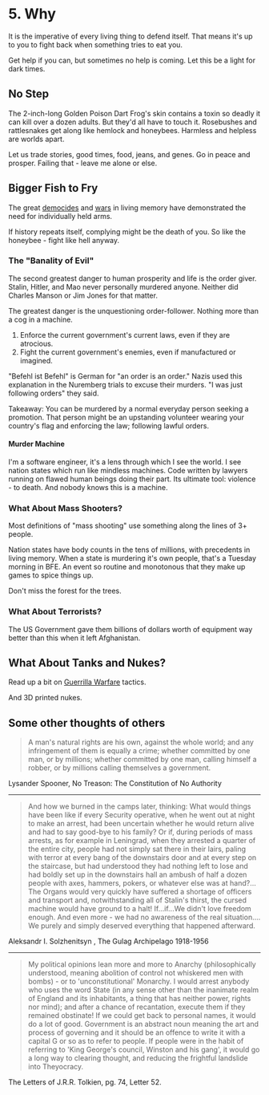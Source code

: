 # 5. Why
It is the imperative of every living thing to defend itself.
That means it's up to you to fight back when something tries to eat you.

Get help if you can, but sometimes no help is coming.
Let this be a light for dark times.

## No Step
The 2-inch-long Golden Poison Dart Frog's skin contains a toxin so deadly
it can kill over a dozen adults. But they'd all have to touch it.
Rosebushes and rattlesnakes get along like hemlock and honeybees.
Harmless and helpless are worlds apart.

Let us trade stories, good times, food, jeans, and genes.
Go in peace and prosper. Failing that - leave me alone or else.

## Bigger Fish to Fry
The great [democides](https://en.wikipedia.org/Democide) and
[wars](https://en.wikipedia.org/wiki/List_of_wars_by_death_toll)
in living memory have demonstrated the need for individually held arms.

If history repeats itself, complying might be the death of you.
So like the honeybee - fight like hell anyway.

### The "Banality of Evil"
The second greatest danger to human prosperity and life is the order giver.
Stalin, Hitler, and Mao never personally murdered anyone.
Neither did Charles Manson or Jim Jones for that matter.

The greatest danger is the unquestioning order-follower.
Nothing more than a cog in a machine.

 1. Enforce the current government's current laws, even if they are atrocious.
 2. Fight the current government's enemies, even if manufactured or imagined.

"Befehl ist Befehl" is German for "an order is an order."
Nazis used this explanation in the Nuremberg trials to excuse their murders.
"I was just following orders" they said.

Takeaway: You can be murdered by a normal everyday person seeking a promotion.
That person might be an upstanding volunteer wearing your country's flag and
enforcing the law; following lawful orders.

#### Murder Machine
I'm a software engineer, it's a lens through which I see the world.
I see nation states which run like mindless machines.
Code written by lawyers running on flawed human beings doing their part.
Its ultimate tool: violence - to death. And nobody knows this is a machine.

### What About Mass Shooters?
Most definitions of "mass shooting" use something along the lines of 3+ people.

Nation states have body counts in the tens of millions,
with precedents in living memory.
When a state is murdering it's own people, that's a Tuesday morning in BFE.
An event so routine and monotonous that they make up games to spice things up.

Don't miss the forest for the trees.

### What About Terrorists?
The US Government gave them billions of dollars worth of equipment way better
than this when it left Afghanistan.

## What About Tanks and Nukes?
Read up a bit on [Guerrilla Warfare](https://en.wikipedia.org/wiki/Guerrilla_warfare) tactics.

And 3D printed nukes.

## Some other thoughts of others

> A man's natural rights are his own, against the whole world; and any infringement of them is equally a crime; whether committed by one man, or by millions; whether committed by one man, calling himself a robber, or by millions calling themselves a government.

Lysander Spooner, No Treason: The Constitution of No Authority

---

> And how we burned in the camps later, thinking: What would things have been like if every Security operative, when he went out at night to make an arrest, had been uncertain whether he would return alive and had to say good-bye to his family? Or if, during periods of mass arrests, as for example in Leningrad, when they arrested a quarter of the entire city, people had not simply sat there in their lairs, paling with terror at every bang of the downstairs door and at every step on the staircase, but had understood they had nothing left to lose and had boldly set up in the downstairs hall an ambush of half a dozen people with axes, hammers, pokers, or whatever else was at hand?... The Organs would very quickly have suffered a shortage of officers and transport and, notwithstanding all of Stalin's thirst, the cursed machine would have ground to a halt! If...if...We didn't love freedom enough. And even more - we had no awareness of the real situation.... We purely and simply deserved everything that happened afterward.

Aleksandr I. Solzhenitsyn , The Gulag Archipelago 1918-1956

---

> My political opinions lean more and more to Anarchy (philosophically understood, meaning abolition of control not whiskered men with bombs) - or to 'unconstitutional' Monarchy. I would arrest anybody who uses the word State (in any sense other than the inanimate realm of England and its inhabitants, a thing that has neither power, rights nor mind); and after a chance of recantation, execute them if they remained obstinate! If we could get back to personal names, it would do a lot of good. Government is an abstract noun meaning the art and process of governing and it should be an offence to write it with a capital G or so as to refer to people. If people were in the habit of referring to 'King George's council, Winston and his gang', it would go a long way to clearing thought, and reducing the frightful landslide into Theyocracy.

The Letters of J.R.R. Tolkien, pg. 74, Letter 52.
